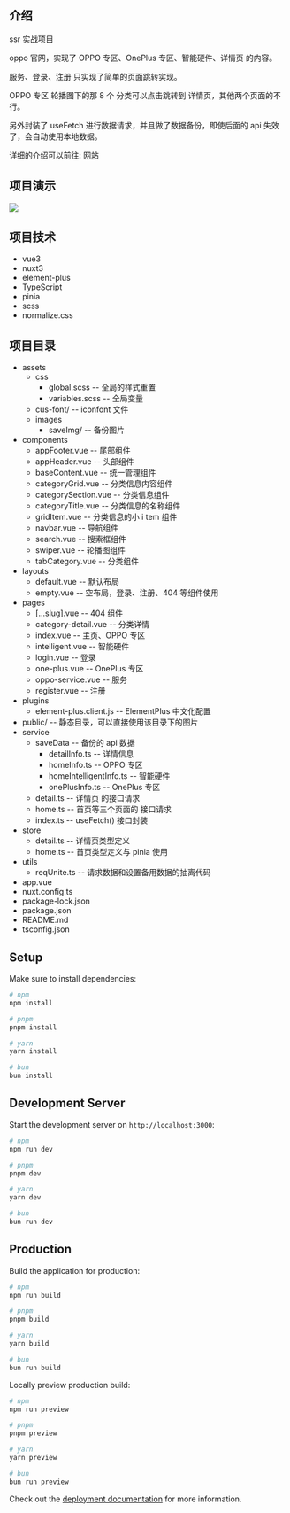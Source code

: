 ## 介绍

ssr 实战项目

oppo 官网，实现了 OPPO 专区、OnePlus 专区、智能硬件、详情页 的内容。

服务、登录、注册 只实现了简单的页面跳转实现。

OPPO 专区 轮播图下的那 8 个 分类可以点击跳转到 详情页，其他两个页面的不行。

另外封装了 useFetch 进行数据请求，并且做了数据备份，即使后面的 api 失效了，会自动使用本地数据。

详细的介绍可以前往: [网站](https://ran-up.github.io/2025/02/13/SSR/nuxt/nuxt%E7%AE%80%E6%98%93%E5%AE%9E%E6%88%98oppo%E5%AE%98%E7%BD%91/)

## 项目演示

<img src="./assets/images/演示.gif" />

## 项目技术

- vue3
- nuxt3
- element-plus
- TypeScript
- pinia
- scss
- normalize.css

## 项目目录

- assets
  - css
    - global.scss -- 全局的样式重置
    - variables.scss -- 全局变量
  - cus-font/ -- iconfont 文件
  - images
    - saveImg/ -- 备份图片
- components
  - appFooter.vue -- 尾部组件
  - appHeader.vue -- 头部组件
  - baseContent.vue -- 统一管理组件
  - categoryGrid.vue -- 分类信息内容组件
  - categorySection.vue -- 分类信息组件
  - categoryTitle.vue -- 分类信息的名称组件
  - gridItem.vue -- 分类信息的小 i tem 组件
  - navbar.vue -- 导航组件
  - search.vue -- 搜索框组件
  - swiper.vue -- 轮播图组件
  - tabCategory.vue -- 分类组件
- layouts
  - default.vue -- 默认布局
  - empty.vue -- 空布局，登录、注册、404 等组件使用
- pages
  - [...slug].vue -- 404 组件
  - category-detail.vue -- 分类详情
  - index.vue -- 主页、OPPO 专区
  - intelligent.vue -- 智能硬件
  - login.vue -- 登录
  - one-plus.vue -- OnePlus 专区
  - oppo-service.vue -- 服务
  - register.vue -- 注册
- plugins
  - element-plus.client.js -- ElementPlus 中文化配置
- public/ -- 静态目录，可以直接使用该目录下的图片
- service
  - saveData -- 备份的 api 数据
    - detailInfo.ts -- 详情信息
    - homeInfo.ts -- OPPO 专区
    - homeIntelligentInfo.ts -- 智能硬件
    - onePlusInfo.ts -- OnePlus 专区
  - detail.ts -- 详情页 的接口请求
  - home.ts -- 首页等三个页面的 接口请求
  - index.ts -- useFetch() 接口封装
- store
  - detail.ts -- 详情页类型定义
  - home.ts -- 首页类型定义与 pinia 使用
- utils
  - reqUnite.ts -- 请求数据和设置备用数据的抽离代码
- app.vue
- nuxt.config.ts
- package-lock.json
- package.json
- README.md
- tsconfig.json

## Setup

Make sure to install dependencies:

```bash
# npm
npm install

# pnpm
pnpm install

# yarn
yarn install

# bun
bun install
```

## Development Server

Start the development server on `http://localhost:3000`:

```bash
# npm
npm run dev

# pnpm
pnpm dev

# yarn
yarn dev

# bun
bun run dev
```

## Production

Build the application for production:

```bash
# npm
npm run build

# pnpm
pnpm build

# yarn
yarn build

# bun
bun run build
```

Locally preview production build:

```bash
# npm
npm run preview

# pnpm
pnpm preview

# yarn
yarn preview

# bun
bun run preview
```

Check out the [deployment documentation](https://nuxt.com/docs/getting-started/deployment) for more information.
